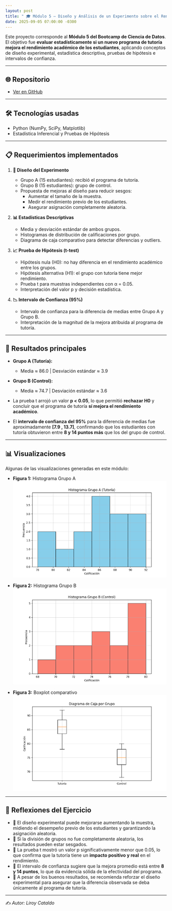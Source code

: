 ```yaml
---
layout: post
title: " 🎓 Módulo 5 – Diseño y Análisis de un Experimento sobre el Rendimiento Académico"
date: 2025-09-05 07:00:00 -0300
---
```



Este proyecto corresponde al **Módulo 5 del Bootcamp de Ciencia de Datos**.  
El objetivo fue **evaluar estadísticamente si un nuevo programa de tutoría mejora el rendimiento académico de los estudiantes**, aplicando conceptos de diseño experimental, estadística descriptiva, pruebas de hipótesis e intervalos de confianza.

---

## 🌐 Repositorio
- [Ver en GitHub](https://github.com/LirBast/Portafolio/tree/portafolio/modulo_5)  


---

## 🛠️ Tecnologías usadas
- Python (NumPy, SciPy, Matplotlib)  
- Estadística Inferencial y Pruebas de Hipótesis  

---

## 📋 Requerimientos implementados
1. **🧪 Diseño del Experimento**  
   - Grupo A (15 estudiantes): recibió el programa de tutoría.  
   - Grupo B (15 estudiantes): grupo de control.  
   - Propuesta de mejoras al diseño para reducir sesgos:  
     - Aumentar el tamaño de la muestra.  
     - Medir el rendimiento previo de los estudiantes.  
     - Asegurar asignación completamente aleatoria.  

2. **📊 Estadísticas Descriptivas**  
   - Media y desviación estándar de ambos grupos.  
   - Histogramas de distribución de calificaciones por grupo.  
   - Diagrama de caja comparativo para detectar diferencias y outliers.  

3. **📈 Prueba de Hipótesis (t-test)**  
   - Hipótesis nula (H0): no hay diferencia en el rendimiento académico entre los grupos.  
   - Hipótesis alternativa (H1): el grupo con tutoría tiene mejor rendimiento.  
   - Prueba t para muestras independientes con α = 0.05.  
   - Interpretación del valor p y decisión estadística.  

4. **📉 Intervalo de Confianza (95%)**  
   - Intervalo de confianza para la diferencia de medias entre Grupo A y Grupo B.  
   - Interpretación de la magnitud de la mejora atribuida al programa de tutoría.  

---

## 🎯 Resultados principales
- **Grupo A (Tutoría):**  
  - Media ≈ 86.0 | Desviación estándar ≈ 3.9  
- **Grupo B (Control):**  
  - Media ≈ 74.7 | Desviación estándar ≈ 3.6  

- La prueba t arrojó un valor **p < 0.05**, lo que permitió **rechazar H0** y concluir que el programa de tutoría **sí mejora el rendimiento académico**.  
- El **intervalo de confianza del 95%** para la diferencia de medias fue aproximadamente **[7.9 , 13.7]**, confirmando que los estudiantes con tutoría obtuvieron entre **8 y 14 puntos más** que los del grupo de control.  

---

## 📊 Visualizaciones
Algunas de las visualizaciones generadas en este módulo:  

- **Figura 1:** Histograma Grupo A  
![Figura 1](../assets/images/20250110_mod5/Figure_1.png)

- **Figura 2:** Histograma Grupo B  
![Figura 1](../assets/images/20250110_mod5/Figure_2.png)

- **Figura 3:** Boxplot comparativo  
![Figura 1](../assets/images/20250110_mod5/Figure_3.png)

---

## 📝 Reflexiones del Ejercicio
- 📌 El diseño experimental puede mejorarse aumentando la muestra, midiendo el desempeño previo de los estudiantes y garantizando la asignación aleatoria.  
- 📌 Si la división de grupos no fue completamente aleatoria, los resultados pueden estar sesgados.  
- 📌 La prueba t mostró un valor p significativamente menor que 0.05, lo que confirma que la tutoría tiene un **impacto positivo y real** en el rendimiento.  
- 📌 El intervalo de confianza sugiere que la mejora promedio está entre **8 y 14 puntos**, lo que da evidencia sólida de la efectividad del programa.  
- 📌 A pesar de los buenos resultados, se recomienda reforzar el diseño experimental para asegurar que la diferencia observada se deba únicamente al programa de tutoría.  

---

✍️ *Autor: Liroy Cataldo*
